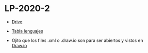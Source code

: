# LP-2020-2

* [Drive](https://drive.google.com/drive/folders/1vdR8iiqTy-eKvFTfHLg8y2Gm8_YJdrHC?usp=sharing)

* [Tabla lenguajes](https://www.notion.so/5655a68b4bc8414a9cbb477e5c6bb58f?v=ded976a9dcf848589625355454048605)

* Ojito que los files .xml o .draw.io son para ser abiertos y vistos en [Draw.io](draw.io)